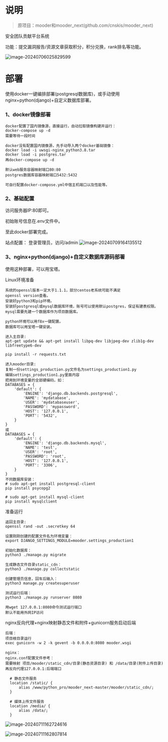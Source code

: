 # **说明**

> 原项目：mooder和mooder_next(github.com/cnskis/mooder_next)

安全团队贡献平台系统

功能：提交漏洞报告/资源文章获取积分，积分兑换，rank排名等功能。

![image-20240706025829599](http://cdn.33129999.xyz/mk_img/image-20240706025829599.png)

# **部署**

使用docker一键编排部署(postgresql数据库)，或手动使用nginx+python(django)+自定义数据库部署。

### **1、docker镜像部署**


```
docker配置了国内镜像源，直接运行，自动拉取镜像构建并运行：
docker-compose up -d
需要等待一段时间

docker没有配置国内镜像源，先手动导入两个docker基础镜像：
docker load -i uwsgi-nginx_python3.8.tar
docker load -i postgres.tar
再docker-compose up -d

```

```
默认web服务容器映射端口80:80
postgres数据库容器映射端口5432:5432

可自行配置docker-compose.yml中宿主机端口以及性能等。
```

### **2、基础配置**

访问服务器IP:80即可。

初始账号信息在.env文件中。

至此docker部署完成。

站点配置：
登录管理员，访问/admin
![image-20240709164135512](http://cdn.33129999.xyz/mk_img/image-20240709164135512.png)


### **3、nginx+python(django)+自定义数据库源码部署**

使用这种部署，可以用宝塔。

Linux环境准备
```
系统的openssl版本一定大于1.1.1，部分centos老系统可能不满足
openssl version查看。
安装好python3和pip环境。
安装好postgresql或mysql数据库环境，账号可以使用默认postgres，保证有建表权限。mysql需要先建一个数据库作为项目数据库。

python环境可以用f8x一键配置。
数据库可以用宝塔一键安装。
```
```
进入主目录:
apt-get update && apt-get install libpq-dev libjpeg-dev zlib1g-dev libfreetype6-dev

pip install -r requests.txt

进入mooder目录:
复制一份settings_production.py文件名为settings_production1.py
编辑settings_production1.py里面内容
把用到环境变量的全部硬编码，如：
DATABASES = {
    'default': {
        'ENGINE': 'django.db.backends.postgresql',
        'NAME': 'mydatabase',
        'USER': 'mydatabaseuser',
        'PASSWORD': 'mypassword',
        'HOST': '127.0.0.1',
        'PORT': '5432',
    }
}
或
DATABASES = {
    'default': {
        'ENGINE': 'django.db.backends.mysql',
        'NAME': 'test',
        'USER': 'root',
        'PASSWORD': 'root',
        'HOST': '127.0.0.1',
        'PORT': '3306',
    }
}
不同数据库安装：
# sudo apt-get install postgresql-client
pip install psycopg2

# sudo apt-get install mysql-client
pip install mysqlclient
```
准备运行
```
返回主目录:
openssl rand -out .secretkey 64

设置刚刚创建的配置文件名为环境变量：
export DJANGO_SETTINGS_MODULE=mooder.settings_production1

初始化数据库：
python3 ./manage.py migrate

生成静态文件目录static_cdn：
python3 ./manage.py collectstatic

创建管理员信息，回车后输入：
python3 manage.py createsuperuser

测试运行后端：
python3 ./manage.py runserver 8080

用wget 127.0.0.1:8080命令测试运行端口
默认不能用外网IP访问
```
nginx反向代理+nginx映射静态文件和附件+gunicorn服务启动后端
```
后端：
项目根目录运行
exec gunicorn -w 2 -k gevent -b 0.0.0.0:8080 mooder.wsgi

nginx：
nginx.conf配置文件参考：
需要映射 项目/mooder/static_cdn/目录(静态资源目录) 和 /data/目录(附件上传目录)
再反向代理127.0.0.1:后端端口
  
  # 静态文件服务
  location /static/ {
      alias /www/python_pro/mooder_next-master/mooder/static_cdn/;
  }

  # 媒体上传文件服务
  location /media/ {
      alias /data/;  
  }
```

![image-20240711162724616](http://cdn.33129999.xyz/mk_img/image-20240711162724616.png)

![image-20240711162807814](http://cdn.33129999.xyz/mk_img/image-20240711162807814.png)
